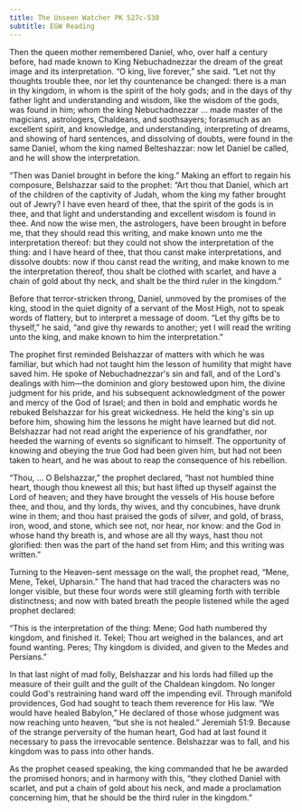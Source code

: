 ```yaml
---
title: The Unseen Watcher PK 527c-530
subtitle: EGW Reading
---
```


Then the queen mother remembered Daniel, who, over half a century before, had made known to King Nebuchadnezzar the dream of the great image and its interpretation. “O king, live forever,” she said. “Let not thy thoughts trouble thee, nor let thy countenance be changed: there is a man in thy kingdom, in whom is the spirit of the holy gods; and in the days of thy father light and understanding and wisdom, like the wisdom of the gods, was found in him; whom the king Nebuchadnezzar ... made master of the magicians, astrologers, Chaldeans, and soothsayers; forasmuch as an excellent spirit, and knowledge, and understanding, interpreting of dreams, and showing of hard sentences, and dissolving of doubts, were found in the same Daniel, whom the king named Belteshazzar: now let Daniel be called, and he will show the interpretation.

“Then was Daniel brought in before the king.” Making an effort to regain his composure, Belshazzar said to the prophet: “Art thou that Daniel, which art of the children of the captivity of Judah, whom the king my father brought out of Jewry? I have even heard of thee, that the spirit of the gods is in thee, and that light and understanding and excellent wisdom is found in thee. And now the wise men, the astrologers, have been brought in before me, that they should read this writing, and make known unto me the interpretation thereof: but they could not show the interpretation of the thing: and I have heard of thee, that thou canst make interpretations, and dissolve doubts: now if thou canst read the writing, and make known to me the interpretation thereof, thou shalt be clothed with scarlet, and have a chain of gold about thy neck, and shalt be the third ruler in the kingdom.”

Before that terror-stricken throng, Daniel, unmoved by the promises of the king, stood in the quiet dignity of a servant of the Most High, not to speak words of flattery, but to interpret a message of doom. “Let thy gifts be to thyself,” he said, “and give thy rewards to another; yet I will read the writing unto the king, and make known to him the interpretation.”

The prophet first reminded Belshazzar of matters with which he was familiar, but which had not taught him the lesson of humility that might have saved him. He spoke of Nebuchadnezzar's sin and fall, and of the Lord's dealings with him—the dominion and glory bestowed upon him, the divine judgment for his pride, and his subsequent acknowledgment of the power and mercy of the God of Israel; and then in bold and emphatic words he rebuked Belshazzar for his great wickedness. He held the king's sin up before him, showing him the lessons he might have learned but did not. Belshazzar had not read aright the experience of his grandfather, nor heeded the warning of events so significant to himself. The opportunity of knowing and obeying the true God had been given him, but had not been taken to heart, and he was about to reap the consequence of his rebellion.

“Thou, ... O Belshazzar,” the prophet declared, “hast not humbled thine heart, though thou knewest all this; but hast lifted up thyself against the Lord of heaven; and they have brought the vessels of His house before thee, and thou, and thy lords, thy wives, and thy concubines, have drunk wine in them; and thou hast praised the gods of silver, and gold, of brass, iron, wood, and stone, which see not, nor hear, nor know: and the God in whose hand thy breath is, and whose are all thy ways, hast thou not glorified: then was the part of the hand set from Him; and this writing was written.”

Turning to the Heaven-sent message on the wall, the prophet read, “Mene, Mene, Tekel, Upharsin.” The hand that had traced the characters was no longer visible, but these four words were still gleaming forth with terrible distinctness; and now with bated breath the people listened while the aged prophet declared:

“This is the interpretation of the thing: Mene; God hath numbered thy kingdom, and finished it. Tekel; Thou art weighed in the balances, and art found wanting. Peres; Thy kingdom is divided, and given to the Medes and Persians.”

In that last night of mad folly, Belshazzar and his lords had filled up the measure of their guilt and the guilt of the Chaldean kingdom. No longer could God's restraining hand ward off the impending evil. Through manifold providences, God had sought to teach them reverence for His law. “We would have healed Babylon,” He declared of those whose judgment was now reaching unto heaven, “but she is not healed.” Jeremiah 51:9. Because of the strange perversity of the human heart, God had at last found it necessary to pass the irrevocable sentence. Belshazzar was to fall, and his kingdom was to pass into other hands.

As the prophet ceased speaking, the king commanded that he be awarded the promised honors; and in harmony with this, “they clothed Daniel with scarlet, and put a chain of gold about his neck, and made a proclamation concerning him, that he should be the third ruler in the kingdom.”